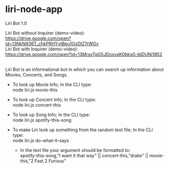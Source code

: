 # liri-node-app
Liri Bot 1.0

Liri Bot without Inquirer (demo-video): <br>
https://drive.google.com/open?id=13NkN936T_chkPRHYytBeu1OzDlZ7rWGv
<br>
Liri Bot with Inquirer (demo-video): <br>
https://drive.google.com/open?id=13MrsxTgG5JDosvaK0bksG-bIDUNi1852
<br><br>

Liri Bot is an informational bot in which you can search up information about Movies, Concerts, and Songs.

  - To look up Movie Info; In the CLI type: <br>
     node liri.js movie-this <movie-title>
  
  - To look up Concert Info; In the CLI type: <br>
     node liri.js concert-this <artist-name>
  
  - To look up Song Info; In the CLI type: <br>
     node liri.js spotify-this-song <song-name>
  
  - To make Liri look up something from the random text file; In the CLI type: <br>
     node liri.js do-what-it-says
     - In the text file your argument should be formatted to: <br>
     spotify-this-song,"I want it that way"  ||  concert-this,"drake"  ||  movie-this,"2 Fast 2 Furious"
